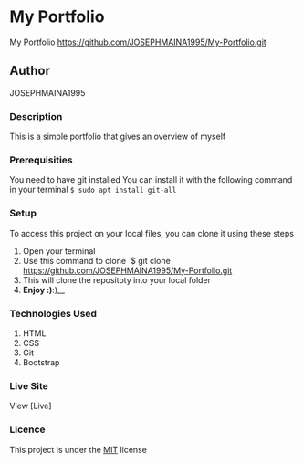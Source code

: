 # My Portfolio
My Portfolio https://github.com/JOSEPHMAINA1995/My-Portfolio.git
## Author
JOSEPHMAINA1995
### Description
This is a simple portfolio that gives an overview of myself
### Prerequisities
You need to have git installed
You can install it with the following command in your terminal
`$ sudo apt install git-all`
### Setup
To access this project on your local files, you can clone it using these steps
1. Open your terminal
1. Use this command to clone `$ git clone
https://github.com/JOSEPHMAINA1995/My-Portfolio.git
1. This will clone the repositoty into your local folder
1. __Enjoy :)__:)__
### Technologies Used
1. HTML
1. CSS
1. Git
1. Bootstrap
### Live Site
View [Live] 
### Licence
This project is under the  [MIT](license) license
